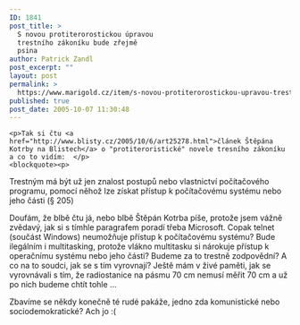 ```yaml
---
ID: 1841
post_title: >
  S novou protiterorostickou úpravou
  trestního zákoníku bude zřejmě
  psina
author: Patrick Zandl
post_excerpt: ""
layout: post
permalink: >
  https://www.marigold.cz/item/s-novou-protiterorostickou-upravou-trestniho-zakoniku-bude-zrejme-psina
published: true
post_date: 2005-10-07 11:30:48
---
```

	<p>Tak si čtu <a href="http://www.blisty.cz/2005/10/6/art25278.html">článek Štěpána Kotrby na Blistech</a> o "protiteroristické" novele tresního zákoníku a co to vidím:  </p>
	<blockquote><p>
Trestným má být už jen znalost postupů nebo vlastnictví počítačového programu, pomocí něhož lze získat přístup k počítačovému systému nebo jeho části (§ 205)
</p></blockquote>
	<p>Doufám, že blbě čtu já, nebo blbě Štěpán Kotrba píše, protože jsem vážně zvědavý, jak si s tímhle paragrafem poradí třeba Microsoft. Copak telnet (součást Windows) neumožňuje přístup k počítačovému systému? Bude ilegálním i multitasking, protože vlákno multitasku si nárokuje přístup k operačnímu systému nebo jeho části? Budeme za to trestně zodpovědní? A co na to soudci, jak se s tím vyrovnají? Ještě mám v živé paměti, jak se vyrovnávali s tím, že radiostanice na pásmu 70 cm nemusí měřit 70 cm a už po nich budeme chtít tohle ...</p>
	<p>Zbavíme se někdy konečně té rudé pakáže, jedno zda komunistické nebo sociodemokratické? Ach jo :(
</p>